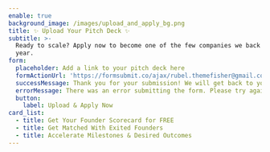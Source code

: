 ```yaml
---
enable: true
background_image: /images/upload_and_apply_bg.png
title: ✨ Upload Your Pitch Deck ✨
subtitle: >-
  Ready to scale? Apply now to become one of the few companies we back each
  year.
form:
  placeholder: Add a link to your pitch deck here
  formActionUrl: 'https://formsubmit.co/ajax/rubel.themefisher@gmail.com'
  successMessage: Thank you for your submission! We will get back to you soon.
  errorMessage: There was an error submitting the form. Please try again.
  button:
    label: Upload & Apply Now
card_list:
  - title: Get Your Founder Scorecard for FREE
  - title: Get Matched With Exited Founders
  - title: Accelerate Milestones & Desired Outcomes
---
```



